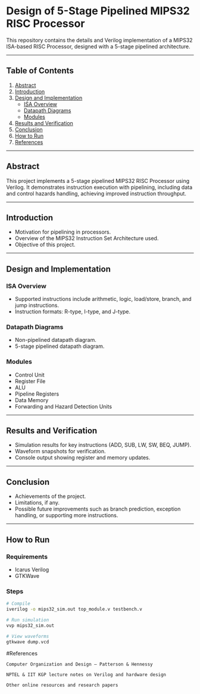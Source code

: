 # Design of 5-Stage Pipelined MIPS32 RISC Processor

This repository contains the details and Verilog implementation of a MIPS32 ISA-based RISC Processor, designed with a 5-stage pipelined architecture.

---

## Table of Contents
1. [Abstract](#abstract)  
2. [Introduction](#introduction)  
3. [Design and Implementation](#design-and-implementation)  
   - [ISA Overview](#isa-overview)  
   - [Datapath Diagrams](#datapath-diagrams)  
   - [Modules](#modules)  
4. [Results and Verification](#results-and-verification)  
5. [Conclusion](#conclusion)  
6. [How to Run](#how-to-run)  
7. [References](#references)  

---

## Abstract
This project implements a 5-stage pipelined MIPS32 RISC Processor using Verilog. It demonstrates instruction execution with pipelining, including data and control hazards handling, achieving improved instruction throughput.

---

## Introduction
- Motivation for pipelining in processors.  
- Overview of the MIPS32 Instruction Set Architecture used.  
- Objective of this project.

---

## Design and Implementation

### ISA Overview
- Supported instructions include arithmetic, logic, load/store, branch, and jump instructions.  
- Instruction formats: R-type, I-type, and J-type.  

### Datapath Diagrams
- Non-pipelined datapath diagram.  
- 5-stage pipelined datapath diagram.

### Modules
- Control Unit  
- Register File  
- ALU  
- Pipeline Registers  
- Data Memory  
- Forwarding and Hazard Detection Units  

---

## Results and Verification
- Simulation results for key instructions (ADD, SUB, LW, SW, BEQ, JUMP).  
- Waveform snapshots for verification.  
- Console output showing register and memory updates.

---

## Conclusion
- Achievements of the project.  
- Limitations, if any.  
- Possible future improvements such as branch prediction, exception handling, or supporting more instructions.

---

## How to Run

### Requirements
- Icarus Verilog  
- GTKWave  

### Steps
```bash
# Compile
iverilog -o mips32_sim.out top_module.v testbench.v

# Run simulation
vvp mips32_sim.out

# View waveforms
gtkwave dump.vcd

```
#References

	Computer Organization and Design – Patterson & Hennessy

	NPTEL & IIT KGP lecture notes on Verilog and hardware design

	Other online resources and research papers

